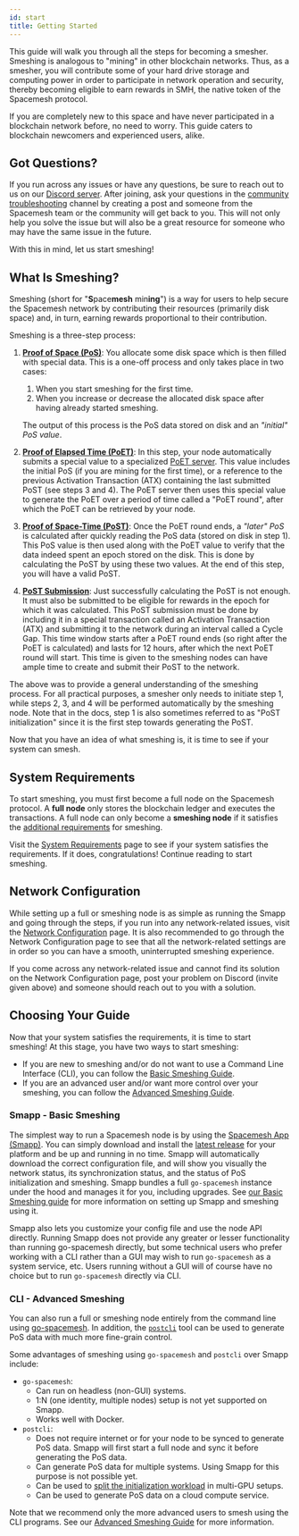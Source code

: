 ```yaml
---
id: start
title: Getting Started
---
```


This guide will walk you through all the steps for becoming a smesher. Smeshing is analogous to "mining" in other blockchain networks. Thus, as a smesher, you will contribute some of your hard drive storage and computing power in order to participate in network operation and security, thereby becoming eligible to earn rewards in SMH, the native token of the Spacemesh protocol.

If you are completely new to this space and have never participated in a blockchain network before, no need to worry. This guide caters to blockchain newcomers and experienced users, alike.

## Got Questions?

If you run across any issues or have any questions, be sure to reach out to us on our [Discord server](https://discord.gg/mq7KXvzc). After joining, ask your questions in the [community troubleshooting](https://discord.com/channels/623195163510046732/1141736098830229584) channel by creating a post and someone from the Spacemesh team or the community will get back to you. This will not only help you solve the issue but will also be a great resource for someone who may have the same issue in the future.

With this in mind, let us start smeshing!

## What Is Smeshing?

Smeshing (short for "**S**pace**mesh** min**ing**") is a way for users to help secure the Spacemesh network by contributing their resources (primarily disk space) and, in turn, earning rewards proportional to their contribution.

Smeshing is a three-step process:

1. **[Proof of Space (PoS)](../../learn/post.md#proof-of-space)**: You allocate some disk space which is then filled with special data. This is a one-off process and only takes place in two cases:

    1. When you start smeshing for the first time.
    2. When you increase or decrease the allocated disk space after having already started smeshing.

    The output of this process is the PoS data stored on disk and an _"initial" PoS value_.
2. **[Proof of Elapsed Time (PoET)](../../learn/post.md#proof-of-elapsed-time)**: In this step, your node automatically submits a special value to a specialized [PoET server](./smeshing_adv/poet.md). This value includes the initial PoS (if you are mining for the first time), or a reference to the previous Activation Transaction (ATX) containing the last submitted PoST (see steps 3 and 4). The PoET server then uses this special value to generate the PoET over a period of time called a "PoET round", after which the PoET can be retrieved by your node.
3. **[Proof of Space-Time (PoST)](../../learn/post.md#proof-of-space-time)**: Once the PoET round ends, a _"later" PoS_ is calculated after quickly reading the PoS data (stored on disk in step 1). This PoS value is then used along with the PoET value to verify that the data indeed spent an epoch stored on the disk. This is done by calculating the PoST by using these two values. At the end of this step, you will have a valid PoST.
4. **[PoST Submission](../../learn/post.md#proof-verification)**: Just successfully calculating the PoST is not enough. It must also be submitted to be eligible for rewards in the epoch for which it was calculated. This PoST submission must be done by including it in a special transaction called an Activation Transaction (ATX) and submitting it to the network during an interval called a Cycle Gap. This time window starts after a PoET round ends (so right after the PoET is calculated) and lasts for 12 hours, after which the next PoET round will start. This time is given to the smeshing nodes can have ample time to create and submit their PoST to the network.

The above was to provide a general understanding of the smeshing process. For all practical purposes, a smesher only needs to initiate step 1, while steps 2, 3, and 4 will be performed automatically by the smeshing node. Note that in the docs, step 1 is also sometimes referred to as "PoST initialization" since it is the first step towards generating the PoST.

Now that you have an idea of what smeshing is, it is time to see if your system can smesh.

## System Requirements

To start smeshing, you must first become a full node on the Spacemesh protocol. A **full node** only stores the blockchain ledger and executes the transactions. A full node can only become a **smeshing node** if it satisfies the [additional requirements](./requirements.md#minimum-requirements-for-smeshing) for smeshing.

Visit the [System Requirements](./requirements.md) page to see if your system satisfies the requirements. If it does, congratulations! Continue reading to start smeshing.

## Network Configuration

While setting up a full or smeshing node is as simple as running the Smapp and going through the steps, if you run into any network-related issues, visit the [Network Configuration](./netconfig.md) page. It is also recommended to go through the Network Configuration page to see that all the network-related settings are in order so you can have a smooth, uninterrupted smeshing experience.

If you come across any network-related issue and cannot find its solution on the Network Configuration page, post your problem on Discord (invite given above) and someone should reach out to you with a solution.

## Choosing Your Guide

Now that your system satisfies the requirements, it is time to start smeshing! At this stage, you have two ways to start smeshing:

- If you are new to smeshing and/or do not want to use a Command Line Interface (CLI), you can follow the [Basic Smeshing Guide](./smeshing_basic/install.md).
- If you are an advanced user and/or want more control over your smeshing, you can follow the [Advanced Smeshing Guide](./smeshing_adv/setup.md).

### Smapp - Basic Smeshing

The simplest way to run a Spacemesh node is by using the [Spacemesh App (Smapp)](https://github.com/spacemeshos/smapp/). You can simply download and install the [latest release](https://github.com/spacemeshos/smapp/releases) for your platform and be up and running in no time. Smapp will automatically download the correct configuration file, and will show you visually the network status, its synchronization status, and the status of PoS initialization and smeshing. Smapp bundles a full `go-spacemesh` instance under the hood and manages it for you, including upgrades. See [our Basic Smeshing guide](./smeshing_basic/install.md) for more information on setting up Smapp and smeshing using it.

Smapp also lets you customize your config file and use the node API directly. Running Smapp does not provide any greater or lesser functionality than running go-spacemesh directly, but some technical users who prefer working with a CLI rather than a GUI may wish to run `go-spacemesh` as a system service, etc. Users running without a GUI will of course have no choice but to run `go-spacemesh` directly via CLI.

### CLI - Advanced Smeshing

You can also run a full or smeshing node entirely from the command line using [go-spacemesh](https://github.com/spacemeshos/go-spacemesh). In addition, the [`postcli`](https://github.com/spacemeshos/post/blob/develop/cmd/postcli/README.md) tool can be used to generate PoS data with much more fine-grain control.

Some advantages of smeshing using `go-spacemesh` and `postcli` over Smapp include:

- `go-spacemesh`:
    - Can run on headless (non-GUI) systems.
    - 1:N (one identity, multiple nodes) setup is not yet supported on Smapp.
    - Works well with Docker.
- `postcli`:
    - Does not require internet or for your node to be synced to generate PoS data. Smapp will first start a full node and sync it before generating the PoS data.
    - Can generate PoS data for multiple systems. Using Smapp for this purpose is not possible yet.
    - Can be used to [split the initialization workload](./smeshing_adv/setup.md#parallel-initialization) in multi-GPU setups.
    - Can be used to generate PoS data on a cloud compute service.

Note that we recommend only the more advanced users to smesh using the CLI programs. See our [Advanced Smeshing Guide](./smeshing_adv/setup.md) for more information.
